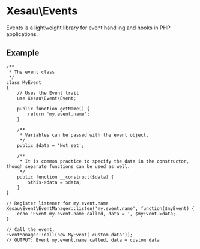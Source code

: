 # Xesau\Events

Events is a lightweight library for event handling and hooks in PHP applications.

## Example

    /**
     * The event class
     */
    class MyEvent
    {
        // Uses the Event trait
        use Xesau\Event\Event;
        
        public function getName() {
            return 'my.event.name';
        }
        
        /**
         * Variables can be passed with the event object.
         */
        public $data = 'Not set';
        
        /**
         * It is common practice to specify the data in the constructor, though separate functions can be used as well.
         */
        public function __construct($data) {
            $this->data = $data;
        }
    }
    
    // Register listener for my.event.name 
    Xesau\Event\EventManager::listen('my.event.name', function($myEvent) {
        echo 'Event my.event.name called, data = ', $myEvent->data;
    }
    
    // Call the event.
    EventManager::call(new MyEvent('custom data'));
    // OUTPUT: Event my.event.name called, data = custom data
